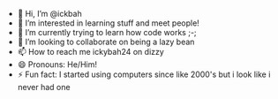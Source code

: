 - 👋 Hi, I’m @ickbah
- 👀 I’m interested in learning stuff and meet people!
- 🌱 I’m currently trying to learn how code works ;-;
- 💞️ I’m looking to collaborate on being a lazy bean
- 📫 How to reach me ickybah24 on dizzy
- 😄 Pronouns: He/Him!
- ⚡ Fun fact: I started using computers since like 2000's but i look like i never had one

<!---
ickbah/ickbah is a ✨ special ✨ repository because its `README.md` (this file) appears on your GitHub profile.
You can click the Preview link to take a look at your changes.
--->
